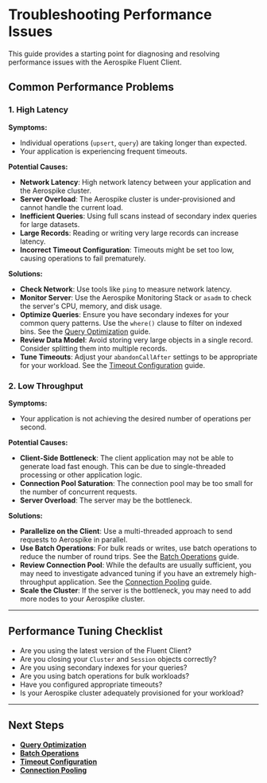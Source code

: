 # Troubleshooting Performance Issues

This guide provides a starting point for diagnosing and resolving performance issues with the Aerospike Fluent Client.

## Common Performance Problems

### 1. High Latency

**Symptoms:**
- Individual operations (`upsert`, `query`) are taking longer than expected.
- Your application is experiencing frequent timeouts.

**Potential Causes:**
- **Network Latency**: High network latency between your application and the Aerospike cluster.
- **Server Overload**: The Aerospike cluster is under-provisioned and cannot handle the current load.
- **Inefficient Queries**: Using full scans instead of secondary index queries for large datasets.
- **Large Records**: Reading or writing very large records can increase latency.
- **Incorrect Timeout Configuration**: Timeouts might be set too low, causing operations to fail prematurely.

**Solutions:**
- **Check Network**: Use tools like `ping` to measure network latency.
- **Monitor Server**: Use the Aerospike Monitoring Stack or `asadm` to check the server's CPU, memory, and disk usage.
- **Optimize Queries**: Ensure you have secondary indexes for your common query patterns. Use the `where()` clause to filter on indexed bins. See the [Query Optimization](../../guides/performance/query-optimization.md) guide.
- **Review Data Model**: Avoid storing very large objects in a single record. Consider splitting them into multiple records.
- **Tune Timeouts**: Adjust your `abandonCallAfter` settings to be appropriate for your workload. See the [Timeout Configuration](../../guides/performance/timeout-configuration.md) guide.

### 2. Low Throughput

**Symptoms:**
- Your application is not achieving the desired number of operations per second.

**Potential Causes:**
- **Client-Side Bottleneck**: The client application may not be able to generate load fast enough. This can be due to single-threaded processing or other application logic.
- **Connection Pool Saturation**: The connection pool may be too small for the number of concurrent requests.
- **Server Overload**: The server may be the bottleneck.

**Solutions:**
- **Parallelize on the Client**: Use a multi-threaded approach to send requests to Aerospike in parallel.
- **Use Batch Operations**: For bulk reads or writes, use batch operations to reduce the number of round trips. See the [Batch Operations](../../guides/performance/batch-operations.md) guide.
- **Review Connection Pool**: While the defaults are usually sufficient, you may need to investigate advanced tuning if you have an extremely high-throughput application. See the [Connection Pooling](../../guides/performance/connection-pooling.md) guide.
- **Scale the Cluster**: If the server is the bottleneck, you may need to add more nodes to your Aerospike cluster.

---

## Performance Tuning Checklist

- Are you using the latest version of the Fluent Client?
- Are you closing your `Cluster` and `Session` objects correctly?
- Are you using secondary indexes for your queries?
- Are you using batch operations for bulk workloads?
- Have you configured appropriate timeouts?
- Is your Aerospike cluster adequately provisioned for your workload?

---

## Next Steps

- **[Query Optimization](../../guides/performance/query-optimization.md)**
- **[Batch Operations](../../guides/performance/batch-operations.md)**
- **[Timeout Configuration](../../guides/performance/timeout-configuration.md)**
- **[Connection Pooling](../../guides/performance/connection-pooling.md)**
